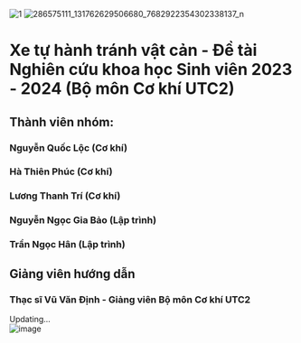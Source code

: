 ![1](https://github.com/berniedev-UTC2/NCKHSV2024_xetuhanhtranhvatcan/assets/106833560/13b0d854-ae54-4a9f-9c64-e5e30653f29f)
![286575111_131762629506680_7682922354302338137_n](https://github.com/berniedev-UTC2/NCKHSV2024_xetuhanhtranhvatcan/assets/106833560/762c627d-c8b6-4e90-8458-5c82338f0c82)

# Xe tự hành tránh vật cản - Đề tài Nghiên cứu khoa học Sinh viên 2023 - 2024 (Bộ môn Cơ khí UTC2)
## Thành viên nhóm:
### Nguyễn Quốc Lộc (Cơ khí)
### Hà Thiên Phúc (Cơ khí)
### Lương Thanh Trí (Cơ khí)
### Nguyễn Ngọc Gia Bảo (Lập trình)
### Trần Ngọc Hân (Lập trình)
## Giảng viên hướng dẫn
### Thạc sĩ Vũ Văn Định - Giảng viên Bộ môn Cơ khí UTC2

Updating...<br>
![image](https://github.com/berniedev-UTC2/NCKHSV2024_xetuhanhtranhvatcan/assets/106833560/44ae785a-d756-4554-8bcb-800830baf8e1)

